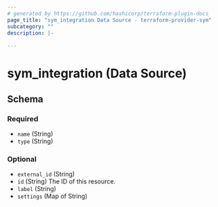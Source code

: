 ```yaml
---
# generated by https://github.com/hashicorp/terraform-plugin-docs
page_title: "sym_integration Data Source - terraform-provider-sym"
subcategory: ""
description: |-
  
---
```


# sym_integration (Data Source)





<!-- schema generated by tfplugindocs -->
## Schema

### Required

- `name` (String)
- `type` (String)

### Optional

- `external_id` (String)
- `id` (String) The ID of this resource.
- `label` (String)
- `settings` (Map of String)


